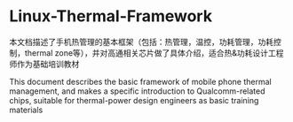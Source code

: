 # Linux-Thermal-Framework
本文档描述了手机热管理的基本框架（包括：热管理，温控，功耗管理，功耗控制，thermal zone等），并对高通相关芯片做了具体介绍，适合热&amp;功耗设计工程师作为基础培训教材

This document describes the basic framework of mobile phone thermal management, and makes a specific introduction to Qualcomm-related chips, suitable for thermal-power design engineers as basic training materials  
